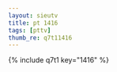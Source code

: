 ```yaml
--- 
layout: sieutv
title: pt 1416
tags: [pttv]
thumb_re: q7t11416
---
```

{% include q7t1 key="1416" %} 
